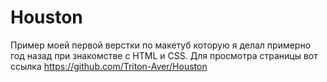 # Houston
Пример моей первой верстки по макетуб которую я делал примерно год назад при знакомстве с HTML и CSS.
Для просмотра страницы вот ссылка https://github.com/Triton-Aver/Houston

